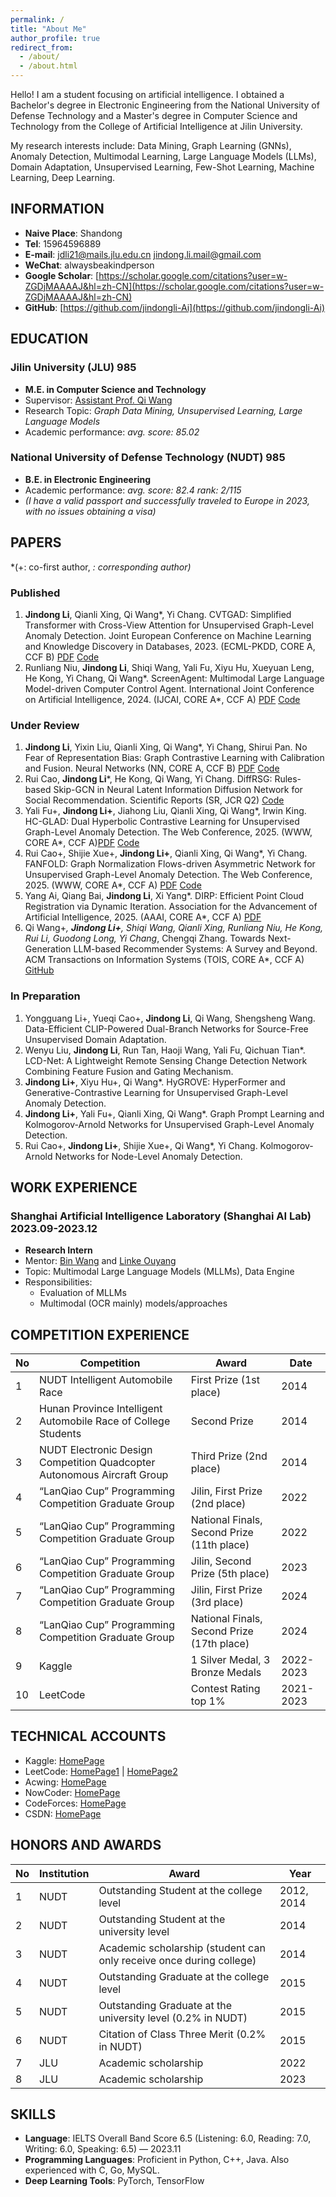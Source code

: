 ```yaml
---
permalink: /
title: "About Me"
author_profile: true
redirect_from: 
  - /about/
  - /about.html
---
```



Hello! I am a student focusing on artificial intelligence. I obtained a Bachelor's degree in Electronic Engineering from the National University of Defense Technology and a Master's degree in Computer Science and Technology from the College of Artificial Intelligence at Jilin University.

My research interests include: Data Mining, Graph Learning (GNNs), Anomaly Detection, Multimodal Learning, Large Language Models (LLMs), Domain Adaptation, Unsupervised Learning, Few-Shot Learning, Machine Learning, Deep Learning.

## INFORMATION
- **Naive Place**: Shandong
- **Tel**: 15964596889
- **E-mail**: [jdli21@mails.jlu.edu.cn](mailto:jdli21@mails.jlu.edu.cn)  [jindong.li.mail@gmail.com](mailto:jindong.li.mail@gmail.com)
- **WeChat**: alwaysbeakindperson
- **Google Scholar**: [https://scholar.google.com/citations?user=w-ZGDjMAAAAJ&hl=zh-CN](https://scholar.google.com/citations?user=w-ZGDjMAAAAJ&hl=zh-CN)
- **GitHub**: [https://github.com/jindongli-Ai](https://github.com/jindongli-Ai)

## EDUCATION

### Jilin University (JLU)  985
- **M.E. in Computer Science and Technology**
- Supervisor: [Assistant Prof. Qi Wang](http://sai.jlu.edu.cn/info/1094/3453.htm)
- Research Topic: *Graph Data Mining, Unsupervised Learning, Large Language Models*
- Academic performance: *avg. score: 85.02*

### National University of Defense Technology (NUDT) 985
- **B.E. in Electronic Engineering**
- Academic performance: *avg. score: 82.4  rank: 2/115*
- *(I have a valid passport and successfully traveled to Europe in 2023, with no issues obtaining a visa)*

## PAPERS
*(+: co-first author, *: corresponding author)*

### Published
1. **Jindong Li**, Qianli Xing, Qi Wang*, Yi Chang. CVTGAD: Simplified Transformer with Cross-View Attention for Unsupervised Graph-Level Anomaly Detection. Joint European Conference on Machine Learning and Knowledge Discovery in Databases, 2023. (ECML-PKDD, CORE A, CCF B)  [PDF](https://arxiv.org/abs/2405.02359)  [Code](https://github.com/jindongli-Ai/CVTGAD)
2. Runliang Niu, **Jindong Li**, Shiqi Wang, Yali Fu, Xiyu Hu, Xueyuan Leng, He Kong, Yi Chang, Qi Wang*. ScreenAgent: Multimodal Large Language Model-driven Computer Control Agent. International Joint Conference on Artificial Intelligence, 2024. (IJCAI, CORE A*, CCF A)  [PDF](https://arxiv.org/abs/2402.07945)  [Code](https://github.com/niuzaisheng/ScreenAgent)

### Under Review
1. **Jindong Li**, Yixin Liu, Qianli Xing, Qi Wang*, Yi Chang, Shirui Pan. No Fear of Representation Bias: Graph Contrastive Learning with Calibration and Fusion. Neural Networks (NN, CORE A, CCF B)  [PDF](https://papers.ssrn.com/sol3/papers.cfm?abstract_id=4774833)  [Code](https://github.com/jindongli-Ai/CANNON)
2. Rui Cao, **Jindong Li***, He Kong, Qi Wang, Yi Chang. DiffRSG: Rules-based Skip-GCN in Neural Latent Information Diffusion Network for Social Recommendation. Scientific Reports (SR, JCR Q2)  [Code](https://github.com/jindongli-Ai/DiffRSG)
3. Yali Fu+, **Jindong Li+**, Jiahong Liu, Qianli Xing, Qi Wang*, Irwin King. HC-GLAD: Dual Hyperbolic Contrastive Learning for Unsupervised Graph-Level Anomaly Detection. The Web Conference, 2025. (WWW, CORE A*, CCF A)[PDF](https://arxiv.org/abs/2407.02057)  [Code](https://github.com/Yali-F/HC-GLAD)
4. Rui Cao+, Shijie Xue+, **Jindong Li+**, Qianli Xing, Qi Wang*, Yi Chang. FANFOLD: Graph Normalization Flows-driven Asymmetric Network for Unsupervised Graph-Level Anomaly Detection. The Web Conference, 2025. (WWW, CORE A*, CCF A)  [PDF](https://arxiv.org/abs/2407.00383)  [Code](https://github.com/Goldenhorns/FANFOLD)
5. Yang Ai, Qiang Bai, **Jindong Li**, Xi Yang*. DIRP: Efficient Point Cloud Registration via Dynamic Iteration. Association for the Advancement of Artificial Intelligence, 2025. (AAAI, CORE A*, CCF A)  [PDF](https://arxiv.org/pdf/2312.02877v2)
6. Qi Wang+*, **Jindong Li+**, Shiqi Wang, Qianli Xing, Runliang Niu, He Kong, Rui Li, Guodong Long, Yi Chang*, Chengqi Zhang. Towards Next-Generation LLM-based Recommender Systems: A Survey and Beyond. ACM Transactions on Information Systems (TOIS, CORE A*, CCF A)  [GitHub](https://github.com/jindongli-Ai/Next-Generation-LLM-based-Recommender-Systems-Survey)

### In Preparation
1. Yongguang Li+, Yueqi Cao+, **Jindong Li**, Qi Wang, Shengsheng Wang. Data-Efficient CLIP-Powered Dual-Branch Networks for Source-Free Unsupervised Domain Adaptation.
2. Wenyu Liu, **Jindong Li**, Run Tan, Haoji Wang, Yali Fu, Qichuan Tian*. LCD-Net: A Lightweight Remote Sensing Change Detection Network Combining Feature Fusion and Gating Mechanism.
3. **Jindong Li+**, Xiyu Hu+, Qi Wang*. HyGROVE: HyperFormer and Generative-Contrastive Learning for Unsupervised Graph-Level Anomaly Detection.
4. **Jindong Li+**, Yali Fu+, Qianli Xing, Qi Wang*. Graph Prompt Learning and Kolmogorov-Arnold Networks for Unsupervised Graph-Level Anomaly Detection.
5. Rui Cao+, **Jindong Li+**, Shijie Xue+, Qi Wang*, Yi Chang. Kolmogorov-Arnold Networks for Node-Level Anomaly Detection.

## WORK EXPERIENCE

### Shanghai Artificial Intelligence Laboratory (Shanghai AI Lab)  2023.09-2023.12
- **Research Intern**
- Mentor: [Bin Wang](https://wangbindl.github.io/) and [Linke Ouyang](https://scholar.google.com/citations?user=rDaVSiAAAAAJ&hl=zh-CN)
- Topic: Multimodal Large Language Models (MLLMs), Data Engine
- Responsibilities:
  - Evaluation of MLLMs
  - Multimodal (OCR mainly) models/approaches

## COMPETITION EXPERIENCE

| No | Competition | Award | Date |
|----|-------------|-------|------|
| 1  | NUDT Intelligent Automobile Race | First Prize (1st place) | 2014 |
| 2  | Hunan Province Intelligent Automobile Race of College Students | Second Prize | 2014 |
| 3  | NUDT Electronic Design Competition Quadcopter Autonomous Aircraft Group | Third Prize (2nd place) | 2014 |
| 4  | “LanQiao Cup” Programming Competition Graduate Group | Jilin, First Prize (2nd place) | 2022 |
| 5  | “LanQiao Cup” Programming Competition Graduate Group | National Finals, Second Prize (11th place) | 2022 |
| 6  | “LanQiao Cup” Programming Competition Graduate Group | Jilin, Second Prize (5th place) | 2023 |
| 7  | “LanQiao Cup” Programming Competition Graduate Group | Jilin, First Prize (3rd place) | 2024 |
| 8  | “LanQiao Cup” Programming Competition Graduate Group | National Finals, Second Prize (17th place) | 2024 |
| 9  | Kaggle | 1 Silver Medal, 3 Bronze Medals | 2022-2023 |
| 10 | LeetCode | Contest Rating top 1% | 2021-2023 |


## TECHNICAL ACCOUNTS

- Kaggle: [HomePage](https://www.kaggle.com/ac123321)
- LeetCode: [HomePage1](https://leetcode.cn/u/xinghe_xinghe/) | [HomePage2](https://leetcode.cn/u/hanxin_hanxin/)
- Acwing: [HomePage](https://www.acwing.com/user/myspace/record/94000/)
- NowCoder: [HomePage](https://www.nowcoder.com/users/116877070)
- CodeForces: [HomePage](https://codeforces.com/profile/XingHe_XingHe)
- CSDN: [HomePage](https://blog.csdn.net/weixin_46645827?spm=1000.2115.3001.5343)

## HONORS AND AWARDS

| No | Institution | Award | Year |
|----|-------------|-------|------|
| 1  | NUDT | Outstanding Student at the college level | 2012, 2014 |
| 2  | NUDT | Outstanding Student at the university level | 2014 |
| 3  | NUDT | Academic scholarship (student can only receive once during college) | 2014 |
| 4  | NUDT | Outstanding Graduate at the college level | 2015 |
| 5  | NUDT | Outstanding Graduate at the university level (0.2% in NUDT) | 2015 |
| 6  | NUDT | Citation of Class Three Merit (0.2% in NUDT) | 2015 |
| 7  | JLU | Academic scholarship | 2022 |
| 8  | JLU | Academic scholarship | 2023 |

## SKILLS

- **Language**: IELTS Overall Band Score 6.5 (Listening: 6.0, Reading: 7.0, Writing: 6.0, Speaking: 6.5) — 2023.11
- **Programming Languages**: Proficient in Python, C++, Java. Also experienced with C, Go, MySQL.
- **Deep Learning Tools**: PyTorch, TensorFlow


